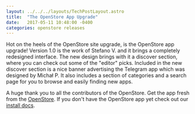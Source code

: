```yaml
---
layout: ../../../layouts/TechPostLayout.astro
title:  "The OpenStore App Upgrade"
date:   2017-05-11 10:48:00 -0400
categories: openstore releases
---
```


Hot on the heels of the OpenStore site upgrade, is the OpenStore app upgrade!
Version 1.0 is the work of Stefano V. and it brings a completely redesigned
interface. The new design brings with it a discover section, where you can
check out some of the "editor" picks. Included in the new discover section is
a nice banner advertising the Telegram app which was designed by Michał P.
It also includes a section of categories and a search page for you to browse and
easily finding new apps.

A huge thank you to all the contributors of the OpenStore. Get the app fresh
from the [OpenStore](https://open.uappexplorer.com/app/openstore.openstore-team).
If you don't have the OpenStore app yet check out our
[install docs](https://open.uappexplorer.com/docs#install).
